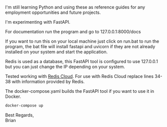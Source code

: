 I'm still learning Python and using these as reference guides for any employment opportunities and future projects.

I'm experimenting with FastAPI.

For documentation run the program and go to 127.0.0.1:8000/docs

If you want to run this on your local machine just click on run.bat to run the program, the bat file will install fastapi and uvicorn if they are not already installed on your system and start the application.

Redis is used as a database, this FastAPI tool is configured to use 127.0.0.1 but you can just change the IP depending on your system.

Tested working with [Redis Cloud](https://redis.io/cloud/).
For use with Redis Cloud replace lines 34-38 with information provided by Redis.

The docker-compose.yaml builds the FastAPI tool if you want to use it in Docker.
```bash
docker-compose up
```

Best Regards,<br/>
Brian

